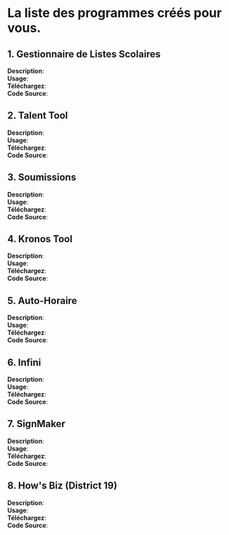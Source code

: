 # **La liste** des programmes créés pour vous.

## 1. Gestionnaire de Listes Scolaires
**Description**:  
**Usage**:  
**Téléchargez**:  
**Code Source**:  

## 2. Talent Tool
**Description**:  
**Usage**:  
**Téléchargez**:  
**Code Source**:  

## 3. Soumissions
**Description**:  
**Usage**:  
**Téléchargez**:  
**Code Source**:  

## 4. Kronos Tool
**Description**:  
**Usage**:  
**Téléchargez**:  
**Code Source**:  

## 5. Auto-Horaire
**Description**:  
**Usage**:  
**Téléchargez**:  
**Code Source**:  

## 6. Infini
**Description**:  
**Usage**:  
**Téléchargez**:  
**Code Source**:  

## 7. SignMaker
**Description**:  
**Usage**:  
**Téléchargez**:  
**Code Source**:  

## 8. How's Biz (District 19)
**Description**:  
**Usage**:  
**Téléchargez**:  
**Code Source**:  

